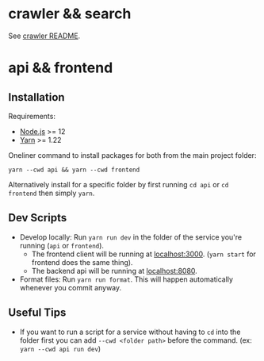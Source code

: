 
# crawler && search

See [crawler README](/crawler/README.md).

# api && frontend
## Installation 

Requirements: 
- [Node.js](https://nodejs.org/en/) >= 12
- [Yarn](https://classic.yarnpkg.com/en/docs/install/) >= 1.22

Oneliner command to install packages for both from the main project folder: 

`yarn --cwd api && yarn --cwd frontend`

Alternatively install for a specific folder by first running `cd api` or `cd frontend` then simply `yarn`.

## Dev Scripts

- Develop locally: Run `yarn run dev` in the folder of the service you're running (`api` or `frontend`).
    - The frontend client will be running at [localhost:3000](http://localhost:3000). (`yarn start` for frontend does the same thing). 
    - The backend api will be running at [localhost:8080](http://localhost:8080).
- Format files: Run `yarn run format`. This will happen automatically whenever you commit anyway.


## Useful Tips

- If you want to run a script for a service without having to `cd` into the folder first you can add `--cwd <folder path>` before the command. (ex: `yarn --cwd api run dev`)